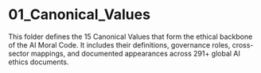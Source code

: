 # 01_Canonical_Values

This folder defines the 15 Canonical Values that form the ethical backbone of the AI Moral Code. It includes their definitions, governance roles, cross-sector mappings, and documented appearances across 291+ global AI ethics documents.